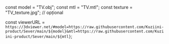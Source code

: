 const model = "TV.obj";
const mtl = "TV.mtl";
const texture = "TV_texture.jpg"; // opțional

const viewerURL = `https://3dviewer.net/#model=https://raw.githubusercontent.com/Kuziini-product/Sever/main/${model}&mtl=https://raw.githubusercontent.com/Kuziini-product/Sever/main/${mtl}`;
